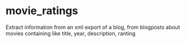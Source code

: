 # movie_ratings
Extract information from an xml export of a blog, from blogposts about movies containing like title, year, description, ranting
